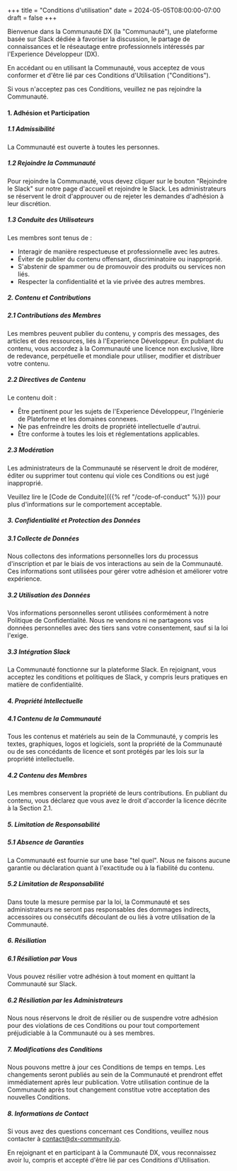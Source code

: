 +++
title = "Conditions d'utilisation"
date = 2024-05-05T08:00:00-07:00
draft = false
+++

Bienvenue dans la Communauté DX (la "Communauté"), une plateforme basée sur Slack dédiée à favoriser la discussion, le partage de connaissances et le réseautage entre professionnels intéressés par l'Experience Développeur (DX).

En accédant ou en utilisant la Communauté, vous acceptez de vous conformer et d'être lié par ces Conditions d'Utilisation ("Conditions").

Si vous n'acceptez pas ces Conditions, veuillez ne pas rejoindre la Communauté.

#### 1. Adhésion et Participation

##### 1.1 Admissibilité

La Communauté est ouverte à toutes les personnes.

##### 1.2 Rejoindre la Communauté

Pour rejoindre la Communauté, vous devez cliquer sur le bouton "Rejoindre le Slack" sur notre page d'accueil et rejoindre le Slack. Les administrateurs se réservent le droit d'approuver ou de rejeter les demandes d'adhésion à leur discrétion.

##### 1.3 Conduite des Utilisateurs

Les membres sont tenus de :

- Interagir de manière respectueuse et professionnelle avec les autres.
- Éviter de publier du contenu offensant, discriminatoire ou inapproprié.
- S'abstenir de spammer ou de promouvoir des produits ou services non liés.
- Respecter la confidentialité et la vie privée des autres membres.

##### 2. Contenu et Contributions

##### 2.1 Contributions des Membres

Les membres peuvent publier du contenu, y compris des messages, des articles et des ressources, liés à l'Experience Développeur. En publiant du contenu, vous accordez à la Communauté une licence non exclusive, libre de redevance, perpétuelle et mondiale pour utiliser, modifier et distribuer votre contenu.

##### 2.2 Directives de Contenu

Le contenu doit :

- Être pertinent pour les sujets de l'Experience Développeur, l'Ingénierie de Plateforme et les domaines connexes.
- Ne pas enfreindre les droits de propriété intellectuelle d'autrui.
- Être conforme à toutes les lois et réglementations applicables.

##### 2.3 Modération

Les administrateurs de la Communauté se réservent le droit de modérer, éditer ou supprimer tout contenu qui viole ces Conditions ou est jugé inapproprié.

Veuillez lire le [Code de Conduite]({{% ref "/code-of-conduct" %}}) pour plus d'informations sur le comportement acceptable.

##### 3. Confidentialité et Protection des Données

##### 3.1 Collecte de Données

Nous collectons des informations personnelles lors du processus d'inscription et par le biais de vos interactions au sein de la Communauté. Ces informations sont utilisées pour gérer votre adhésion et améliorer votre expérience.

##### 3.2 Utilisation des Données

Vos informations personnelles seront utilisées conformément à notre Politique de Confidentialité. Nous ne vendons ni ne partageons vos données personnelles avec des tiers sans votre consentement, sauf si la loi l'exige.

##### 3.3 Intégration Slack

La Communauté fonctionne sur la plateforme Slack. En rejoignant, vous acceptez les conditions et politiques de Slack, y compris leurs pratiques en matière de confidentialité.

##### 4. Propriété Intellectuelle

##### 4.1 Contenu de la Communauté

Tous les contenus et matériels au sein de la Communauté, y compris les textes, graphiques, logos et logiciels, sont la propriété de la Communauté ou de ses concédants de licence et sont protégés par les lois sur la propriété intellectuelle.

##### 4.2 Contenu des Membres

Les membres conservent la propriété de leurs contributions. En publiant du contenu, vous déclarez que vous avez le droit d'accorder la licence décrite à la Section 2.1.

##### 5. Limitation de Responsabilité

##### 5.1 Absence de Garanties

La Communauté est fournie sur une base "tel quel". Nous ne faisons aucune garantie ou déclaration quant à l'exactitude ou à la fiabilité du contenu.

##### 5.2 Limitation de Responsabilité

Dans toute la mesure permise par la loi, la Communauté et ses administrateurs ne seront pas responsables des dommages indirects, accessoires ou consécutifs découlant de ou liés à votre utilisation de la Communauté.

##### 6. Résiliation

##### 6.1 Résiliation par Vous

Vous pouvez résilier votre adhésion à tout moment en quittant la Communauté sur Slack.

##### 6.2 Résiliation par les Administrateurs

Nous nous réservons le droit de résilier ou de suspendre votre adhésion pour des violations de ces Conditions ou pour tout comportement préjudiciable à la Communauté ou à ses membres.

##### 7. Modifications des Conditions

Nous pouvons mettre à jour ces Conditions de temps en temps. Les changements seront publiés au sein de la Communauté et prendront effet immédiatement après leur publication. Votre utilisation continue de la Communauté après tout changement constitue votre acceptation des nouvelles Conditions.

##### 8. Informations de Contact

Si vous avez des questions concernant ces Conditions, veuillez nous contacter à contact@dx-community.io.

En rejoignant et en participant à la Communauté DX, vous reconnaissez avoir lu, compris et accepté d'être lié par ces Conditions d'Utilisation.
